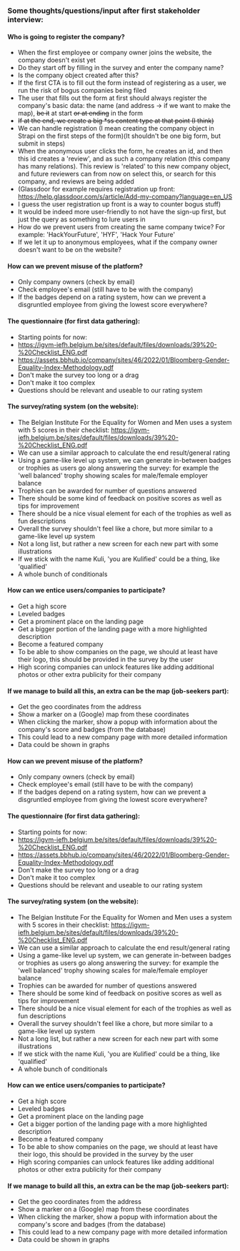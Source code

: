 ### Some thoughts/questions/input after first stakeholder interview:

#### Who is going to register the company?
- When the first employee or company owner joins the website, the company doesn't exist yet
- Do they start off by filling in the survey and enter the company name?
- Is the company object created after this?
- If the first CTA is to fill out the form instead of registering as a user, we run the risk of bogus companies being filed
- The user that fills out the form at first should always register the company's basic data: the name (and address -> if we want to make the map), ~~be it~~  at start ~~or at ending~~ in the form
- ~~If at the end, we create a big *ss content type at that point (I think)~~ 
- We can handle registration (I mean creating the company object in Strapi on the first steps of the form)(It shouldn't be one big form, but submit in steps)
- When the anonymous user clicks the form, he creates an id, and then this id creates a 'review', and as such a company relation (this company has many relations). This review is 'related' to this new company object, and future reviewers can from now on select this, or search for this company, and reviews are being added
- (Glassdoor for example requires registration up front: https://help.glassdoor.com/s/article/Add-my-company?language=en_US
- I guess the user registration up front is a way to counter bogus stuff)
- It would be indeed more user-friendly to not have the sign-up first, but just the query as something to lure users in
- How do we prevent users from creating the same company twice? For example: 'HackYourFuture', 'HYF', 'Hack Your Future'
- If we let it up to anonymous employees, what if the company owner doesn't want to be on the website?


#### How can we prevent misuse of the platform?
- Only company owners (check by email)
- Check employee's email (still have to be with the company)
- If the badges depend on a rating system, how can we prevent a disgruntled employee from giving the lowest score everywhere?


#### The questionnaire (for first data gathering):
- Starting points for now: 
- https://igvm-iefh.belgium.be/sites/default/files/downloads/39%20-%20Checklist_ENG.pdf
- https://assets.bbhub.io/company/sites/46/2022/01/Bloomberg-Gender-Equality-Index-Methodology.pdf
- Don't make the survey too long or a drag
- Don't make it too complex
- Questions should be relevant and useable to our rating system


#### The survey/rating system (on the website):
- The Belgian Institute For the Equality for Women and Men uses a system with 5 scores in their checklist: https://igvm-iefh.belgium.be/sites/default/files/downloads/39%20-%20Checklist_ENG.pdf
- We can use a similar approach to calculate the end result/general rating
- Using a game-like level up system, we can generate in-between badges or trophies as users go along answering the survey: for example the 'well balanced' trophy showing scales for male/female employer balance
- Trophies can be awarded for number of questions answered
- There should be some kind of feedback on positive scores as well as tips for improvement
- There should be a nice visual element for each of the trophies as well as fun descriptions
- Overall the survey shouldn't feel like a chore, but more similar to a game-like level up system
- Not a long list, but rather a new screen for each new part with some illustrations
- If we stick with the name Kuli, 'you are Kulified' could be a thing, like 'qualified'
- A whole bunch of conditionals


#### How can we entice users/companies to participate?
- Get a high score
- Leveled badges
- Get a prominent place on the landing page
- Get a bigger portion of the landing page with a more highlighted description
- Become a featured company
- To be able to show companies on the page, we should at least have their logo, this should be provided in the survey by the user
- High scoring companies can unlock features like adding additional photos or other extra publicity for their company


#### If we manage to build all this, an extra can be the map (job-seekers part):
- Get the geo coordinates from the address
- Show a marker on a (Google) map from these coordinates
- When clicking the marker, show a popup with information about the company's score and badges (from the database)
- This could lead to a new company page with more detailed information
- Data could be shown in graphs


#### How can we prevent misuse of the platform?
- Only company owners (check by email)
- Check employee's email (still have to be with the company)
- If the badges depend on a rating system, how can we prevent a disgruntled employee from giving the lowest score everywhere?


#### The questionnaire (for first data gathering):
- Starting points for now: 
- https://igvm-iefh.belgium.be/sites/default/files/downloads/39%20-%20Checklist_ENG.pdf
- https://assets.bbhub.io/company/sites/46/2022/01/Bloomberg-Gender-Equality-Index-Methodology.pdf
- Don't make the survey too long or a drag
- Don't make it too complex
- Questions should be relevant and useable to our rating system


#### The survey/rating system (on the website):
- The Belgian Institute For the Equality for Women and Men uses a system with 5 scores in their checklist: https://igvm-iefh.belgium.be/sites/default/files/downloads/39%20-%20Checklist_ENG.pdf
- We can use a similar approach to calculate the end result/general rating
- Using a game-like level up system, we can generate in-between badges or trophies as users go along answering the survey: for example the 'well balanced' trophy showing scales for male/female employer balance
- Trophies can be awarded for number of questions answered
- There should be some kind of feedback on positive scores as well as tips for improvement
- There should be a nice visual element for each of the trophies as well as fun descriptions
- Overall the survey shouldn't feel like a chore, but more similar to a game-like level up system
- Not a long list, but rather a new screen for each new part with some illustrations
- If we stick with the name Kuli, 'you are Kulified' could be a thing, like 'qualified'
- A whole bunch of conditionals


#### How can we entice users/companies to participate?
- Get a high score
- Leveled badges
- Get a prominent place on the landing page
- Get a bigger portion of the landing page with a more highlighted description
- Become a featured company
- To be able to show companies on the page, we should at least have their logo, this should be provided in the survey by the user
- High scoring companies can unlock features like adding additional photos or other extra publicity for their company


#### If we manage to build all this, an extra can be the map (job-seekers part):
- Get the geo coordinates from the address
- Show a marker on a (Google) map from these coordinates
- When clicking the marker, show a popup with information about the company's score and badges (from the database)
- This could lead to a new company page with more detailed information
- Data could be shown in graphs
